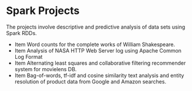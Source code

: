 # Spark Projects
The projects involve descriptive and predictive analysis of data sets using Spark RDDs. 
* Item Word counts for the complete works of William Shakespeare. 
* Item Analysis of NASA HTTP Web Server log using Apache Common Log Format 
* Item Alternating least squares and collaborative filtering recommender system for movielens DB. 
* Item Bag-of-words, tf-idf and cosine similarity text analysis and entity resolution of product data from Google and Amazon searches. 

